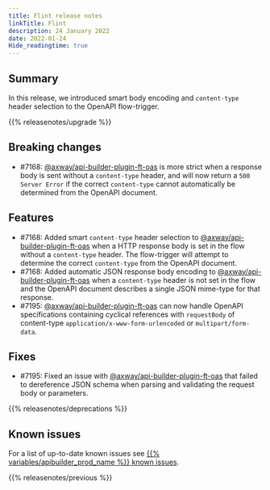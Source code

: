 ```yaml
---
title: Flint release notes
linkTitle: Flint
description: 24 January 2022
date: 2022-01-24
Hide_readingtime: true
---
```

## Summary
In this release, we introduced smart body encoding and `content-type` header selection to the OpenAPI flow-trigger.

{{% releasenotes/upgrade %}}

## Breaking changes
* #7168: [@axway/api-builder-plugin-ft-oas](https://www.npmjs.com/package/@axway/plugin-ft-oas) is more strict when a response body is sent without a `content-type` header, and will now return a `500 Server Error` if the correct `content-type` cannot automatically be determined from the OpenAPI document.

## Features

* #7168: Added smart `content-type` header selection to [@axway/api-builder-plugin-ft-oas](https://www.npmjs.com/package/@axway/plugin-ft-oas) when a HTTP response body is set in the flow without a `content-type` header. The flow-trigger will attempt to determine the correct `content-type` from the OpenAPI document.
* #7168: Added automatic JSON response body encoding to [@axway/api-builder-plugin-ft-oas](https://www.npmjs.com/package/@axway/plugin-ft-oas) when a `content-type` header is not set in the flow and the OpenAPI document describes a single JSON mime-type for that response.
* #7195: [@axway/api-builder-plugin-ft-oas](https://www.npmjs.com/package/@axway/api-builder-plugin-ft-oas) can now handle OpenAPI specifications containing cyclical references with `requestBody` of content-type `application/x-www-form-urlencoded` or `multipart/form-data`.

## Fixes

* #7195: Fixed an issue with [@axway/api-builder-plugin-ft-oas](https://www.npmjs.com/package/@axway/api-builder-plugin-ft-oas) that failed to dereference JSON schema when parsing and validating the request body or parameters.

{{% releasenotes/deprecations %}}

<!-- Regenerate modules/plugins with api-builder-tools script -->
<!-- ## Updated modules -->

<!-- ## Updated plugins -->

## Known issues
For a list of up-to-date known issues see [{{% variables/apibuilder_prod_name %}} known issues](/docs/known_issues/).

{{% releasenotes/previous %}}
